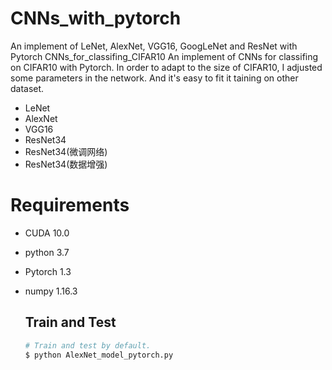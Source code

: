# CNNs_with_pytorch

An implement of LeNet, AlexNet, VGG16, GoogLeNet and ResNet with Pytorch
CNNs_for_classifing_CIFAR10
An implement of CNNs for classifing on CIFAR10 with Pytorch. In order to adapt to the size of CIFAR10, I adjusted some parameters in the network. And it's easy to fit it taining on other dataset.

- LeNet
- AlexNet
- VGG16
- ResNet34
- ResNet34(微调网络)
- ResNet34(数据增强)

# Requirements

- CUDA 10.0

- python 3.7

- Pytorch 1.3

- numpy 1.16.3

  ## Train and Test

  

  ```python
  # Train and test by default.
  $ python AlexNet_model_pytorch.py
  ```

